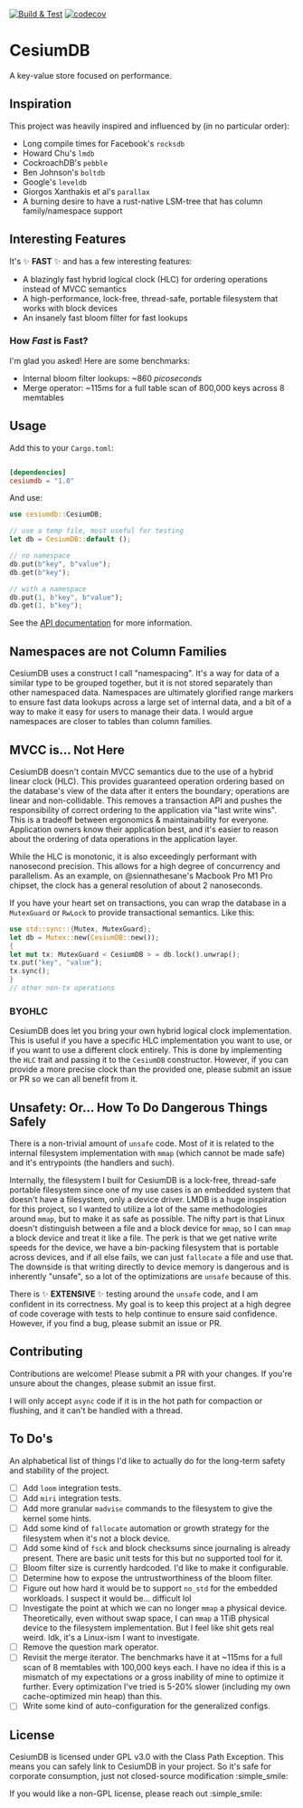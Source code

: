 [![Build & Test](https://github.com/siennathesane/cesiumdb/actions/workflows/build-and-test.yml/badge.svg)](https://github.com/siennathesane/cesiumdb/actions/workflows/build-and-test.yml)
[![codecov](https://codecov.io/gh/siennathesane/cesiumdb/graph/badge.svg?token=D7RBD3OX2U)](https://codecov.io/gh/siennathesane/cesiumdb)

# CesiumDB

A key-value store focused on performance.

## Inspiration

This project was heavily inspired and influenced by (in no particular order):

* Long compile times for Facebook's `rocksdb`
* Howard Chu's `lmdb`
* CockroachDB's `pebble`
* Ben Johnson's `boltdb`
* Google's `leveldb`
* Giorgos Xanthakis et al's `parallax`
* A burning desire to have a rust-native LSM-tree that has column family/namespace support

## Interesting Features

It's :sparkles: __FAST__ :sparkles: and has a few interesting features:

* A blazingly fast hybrid logical clock (HLC) for ordering operations instead of MVCC semantics
* A high-performance, lock-free, thread-safe, portable filesystem that works with block devices
* An insanely fast bloom filter for fast lookups

### How _Fast_ is Fast?

I'm glad you asked! Here are some benchmarks:

* Internal bloom filter lookups: ~860 _picoseconds_
* Merge operator: ~115ms for a full table scan of 800,000 keys across 8 memtables

## Usage

Add this to your `Cargo.toml`:

```toml

[dependencies]
cesiumdb = "1.0"
```

And use:

```rust
use cesiumdb::CesiumDB;

// use a temp file, most useful for testing
let db = CesiumDB::default ();

// no namespace
db.put(b"key", b"value");
db.get(b"key");

// with a namespace
db.put(1, b"key", b"value");
db.get(1, b"key");
```

See the [API documentation](https://docs.rs/cesiumdb) for more information.

## Namespaces are not Column Families

CesiumDB uses a construct I call "namespacing". It's a way for data of a similar type to be grouped together, but it is
not stored separately than other namespaced data. Namespaces are ultimately glorified range markers to ensure fast data
lookups across a large set of internal data, and a bit of a way to make it easy for users to manage their data. I would
argue namespaces are closer to tables than column families.

## MVCC is... Not Here

CesiumDB doesn't contain MVCC semantics due to the use of a hybrid linear clock (HLC). This provides guaranteed
operation ordering based on the database's view of the data after it enters the boundary; operations are linear and
non-collidable. This removes a transaction API and pushes the responsibility of correct ordering to the application
via "last write wins". This is a tradeoff between ergonomics & maintainability for everyone. Application owners know
their application best, and it's easier to reason about the ordering of data operations in the application layer.

While the HLC is monotonic, it is also exceedingly performant with nanosecond precision. This allows for a high degree
of concurrency and parallelism. As an example, on @siennathesane's Macbook Pro M1 Pro chipset, the clock has a general
resolution of about 2 nanoseconds.

If you have your heart set on transactions, you can wrap the database in a `MutexGuard` or `RwLock` to provide
transactional semantics. Like this:

```rust
use std::sync::{Mutex, MutexGuard};
let db = Mutex::new(CesiumDB::new());
{
let mut tx: MutexGuard < CesiumDB > = db.lock().unwrap();
tx.put("key", "value");
tx.sync();
}
// other non-tx operations
```

### BYOHLC

CesiumDB does let you bring your own hybrid logical clock implementation. This is useful if you have a specific HLC
implementation you want to use, or if you want to use a different clock entirely. This is done by implementing the `HLC`
trait and passing it to the `CesiumDB` constructor. However, if you can provide a more precise clock than the provided
one, please submit an issue or PR so we can all benefit from it.

## Unsafety: Or... How To Do Dangerous Things Safely

There is a non-trivial amount of `unsafe` code. Most of it is related to the internal filesystem implementation with
`mmap` (which cannot be made safe) and it's entrypoints (the handlers and such).

Internally, the filesystem I built for CesiumDB is a lock-free, thread-safe portable filesystem since one of my use
cases is an embedded system that doesn't have a filesystem, only a device driver. LMDB is a huge inspiration for this
project, so I wanted to utilize a lot of the same methodologies around `mmap`, but to make it as safe as possible. The
nifty part is that Linux doesn't distinguish between a file and a block device for `mmap`, so I can `mmap` a block
device and treat it like a file. The perk is that we get native write speeds for the device, we have a bin-packing
filesystem that is portable across devices, and if all else fails, we can just `fallocate` a file and use that. The
downside is that writing directly to device memory is dangerous and is inherently "unsafe", so a lot of the
optimizations are `unsafe` because of this.

There is :sparkles: __EXTENSIVE__ :sparkles: testing around the `unsafe` code, and I am confident in its correctness. My
goal is to keep this project at a high degree of code coverage with tests to help continue to ensure said confidence.
However, if you find a bug, please submit an issue or PR.

## Contributing

Contributions are welcome! Please submit a PR with your changes. If you're unsure about the changes, please submit an
issue first.

I will only accept `async` code if it is in the hot path for compaction or flushing, and it can't be handled with a
thread.

## To Do's

An alphabetical list of things I'd like to actually do for the long-term safety and stability of the project.

- [ ] Add `loom` integration tests.
- [ ] Add `miri` integration tests.
- [ ] Add more granular `madvise` commands to the filesystem to give the kernel some hints.
- [ ] Add some kind of `fallocate` automation or growth strategy for the filesystem when it's not a block device.
- [ ] Add some kind of `fsck` and block checksums since journaling is already present. There are basic unit tests for
  this but no supported tool for it.
- [ ] Bloom filter size is currently hardcoded. I'd like to make it configurable.
- [ ] Determine how to expose the untrustworthiness of the bloom filter.
- [ ] Figure out how hard it would be to support `no_std` for the embedded workloads. I suspect it would be... difficult
  lol
- [ ] Investigate the point at which we can no longer `mmap` a physical device. Theoretically, even without swap space,
  I can `mmap` a 1TiB physical device to the filesystem implementation. But I feel like shit gets real weird. Idk, it's
  a Linux-ism I want to investigate.
- [ ] Remove the question mark operator.
- [ ] Revisit the merge iterator. The benchmarks have it at ~115ms for a full scan of 8 memtables with 100,000 keys
  each. I have no idea if this is a mismatch of my expectations or a gross inability of mine to optimize it further.
  Every optimization I've tried is 5-20% slower (including my own cache-optimized min heap) than this.
- [ ] Write some kind of auto-configuration for the generalized configs.

## License

CesiumDB is licensed under GPL v3.0 with the Class Path Exception. This means you can safely link to CesiumDB in your
project. So it's safe for corporate consumption, just not closed-source modification :simple_smile:

If you would like a non-GPL license, please reach out :simple_smile: